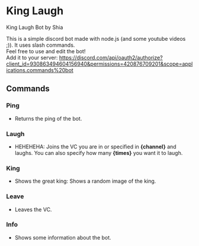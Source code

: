 # King Laugh
King Laugh Bot by Shia

This is a simple discord bot made with node.js (and some youtube videos ;)). It uses slash commands. <br>
Feel free to use and edit the bot! <br>
Add it to your server: https://discord.com/api/oauth2/authorize?client_id=930863494604156940&permissions=420876709201&scope=applications.commands%20bot

## Commands

### Ping
- Returns the ping of the bot.

### Laugh
- HEHEHEHA: Joins the VC you are in or specified in __{channel}__ and laughs. You can also specify how many __{times}__ you want it to laugh.

### King
- Shows the great king: Shows a random image of the king.

### Leave
- Leaves the VC.

### Info
- Shows some information about the bot.




